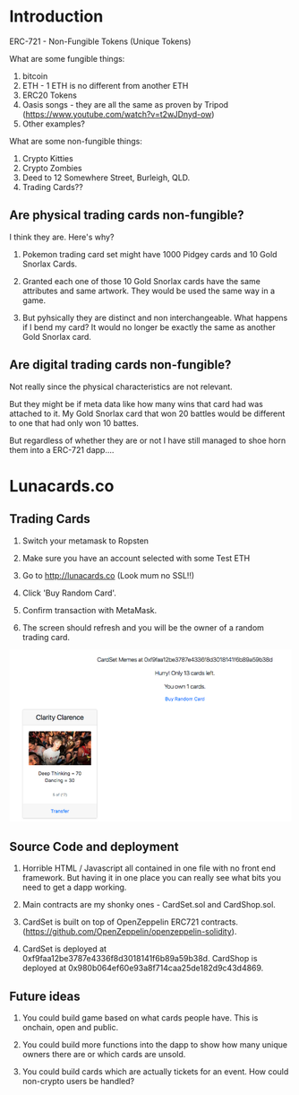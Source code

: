 # Introduction

ERC-721 - Non-Fungible Tokens (Unique Tokens)

What are some fungible things:
1) bitcoin
2) ETH - 1 ETH is no different from another ETH
3) ERC20 Tokens
4) Oasis songs - they are all the same as proven by Tripod (https://www.youtube.com/watch?v=t2wJDnyd-ow)
5) Other examples?

What are some non-fungible things:
1) Crypto Kitties
2) Crypto Zombies
3) Deed to 12 Somewhere Street, Burleigh, QLD.
4) Trading Cards??


## Are physical trading cards non-fungible?

I think they are. Here's why?

1. Pokemon trading card set might have 1000 Pidgey cards and 10 Gold Snorlax Cards.

2. Granted each one of those 10 Gold Snorlax cards have the same attributes and same artwork. They would be used the same way in a game. 

3. But pyhsically they are distinct and non interchangeable. What happens if I bend my card? It would no longer be exactly the same as another Gold Snorlax card.


## Are digital trading cards non-fungible?

Not really since the physical characteristics are not relevant.

But they might be if meta data like how many wins that card had was attached to it. My Gold Snorlax card that won 20 battles would be different to one that had only won 10 battes.

But regardless of whether they are or not I have still managed to shoe horn them into a ERC-721 dapp....

# Lunacards.co

## Trading Cards

1. Switch your metamask to Ropsten

2. Make sure you have an account selected with some Test ETH

3. Go to http://lunacards.co (Look mum no SSL!!)

4. Click 'Buy Random Card'.

5. Confirm transaction with MetaMask.

6. The screen should refresh and you will be the owner of a random trading card.

![](images/mycards.png)


## Source Code and deployment

1. Horrible HTML / Javascript all contained in one file with no front end framework. But having it in one place you can really see what bits you need to get a dapp working.

2. Main contracts are my shonky ones - CardSet.sol and CardShop.sol. 

3. CardSet is built on top of OpenZeppelin ERC721 contracts. (https://github.com/OpenZeppelin/openzeppelin-solidity).

4. CardSet is deployed at 0xf9faa12be3787e4336f8d3018141f6b89a59b38d. CardShop is deployed at 0x980b064ef60e93a8f714caa25de182d9c43d4869.


## Future ideas

1. You could build game based on what cards people have. This is onchain, open and public.

2. You could build more functions into the dapp to show how many unique owners there are or which cards are unsold.

3. You could build cards which are actually tickets for an event. How could non-crypto users be handled?


